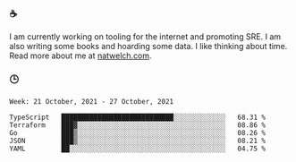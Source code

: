 ### ☕

I am currently working on tooling for the internet and promoting SRE. I am also writing some books and hoarding some data. I like thinking about time. Read more about me at [natwelch.com](https://natwelch.com).

### 🕒

<!--START_SECTION:waka-->
```text
Week: 21 October, 2021 - 27 October, 2021

TypeScript   ████████████████████████████░░░░░░░░░░░░░   68.31 % 
Terraform    ███▓░░░░░░░░░░░░░░░░░░░░░░░░░░░░░░░░░░░░░   08.86 % 
Go           ███▒░░░░░░░░░░░░░░░░░░░░░░░░░░░░░░░░░░░░░   08.26 % 
JSON         ███▒░░░░░░░░░░░░░░░░░░░░░░░░░░░░░░░░░░░░░   08.21 % 
YAML         ██░░░░░░░░░░░░░░░░░░░░░░░░░░░░░░░░░░░░░░░   04.75 % 
```
<!--END_SECTION:waka-->
